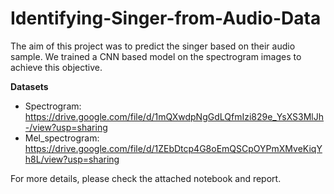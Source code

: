 # Identifying-Singer-from-Audio-Data
The aim of this project was to predict the singer based on their audio sample. We trained a CNN based model on the spectrogram images to achieve this objective.

**Datasets**    
- Spectrogram: https://drive.google.com/file/d/1mQXwdpNgGdLQfmIzi829e_YsXS3MlJh-/view?usp=sharing
- Mel_spectrogram: https://drive.google.com/file/d/1ZEbDtcp4G8oEmQSCpOYPmXMveKiqYh8L/view?usp=sharing

For more details, please check the attached notebook and report.